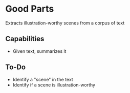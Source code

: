 # Good Parts

Extracts illustration-worthy scenes from a corpus of text

## Capabilities
- Given text, summarizes it

## To-Do
- Identify a "scene" in the text
- Identify if a scene is illustration-worthy